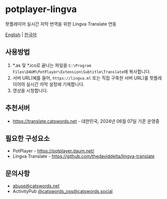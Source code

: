 # potplayer-lingva
팟플레이어 실시간 자막 번역을 위한 Lingva Translate 연동

[English](README.md) | [한국어](README_KO.md)

## 사용방법
1. *.as 및 *.ico로 끝나는 파일을 `C:\Program Files\DAUM\PotPlayer\Extension\Subtitle\Translate`에 복사합니다.
2. 서버 URL(예를 들어, `https://lingva.ml` 또는 직접 구축한 서버 URL)를 팟플레이어의 실시간 자막 설정에 기재합니다.
3. 영상을 시청합니다.

## 추천서버
* https://translate.catswords.net - 대한민국, 2024년 06월 07일 기준 운영중

## 필요한 구성요소
* PotPlayer - https://potplayer.daum.net/
* Lingva Translate - https://github.com/thedaviddelta/lingva-translate

## 문의사항
* abuse@catswords.net
* ActivityPub [@catswords_oss@catswords.social](https://catswords.social/@catswords_oss)
